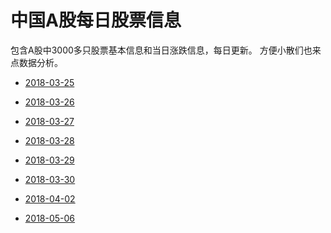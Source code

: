 # 中国A股每日股票信息

包含A股中3000多只股票基本信息和当日涨跌信息，每日更新。
方便小散们也来点数据分析。


* [2018-03-25](https://navyran.oss-cn-shanghai.aliyuncs.com/docs/stock/stock-2018-03-25.xlsx)

* [2018-03-26](https://navyran.oss-cn-shanghai.aliyuncs.com/docs/stock/stock-2018-03-26.xlsx)

* [2018-03-27](https://navyran.oss-cn-shanghai.aliyuncs.com/docs/stock/stock-2018-03-27.xlsx)

* [2018-03-28](https://navyran.oss-cn-shanghai.aliyuncs.com/docs/stock/stock-2018-03-28.xlsx)

* [2018-03-29](https://navyran.oss-cn-shanghai.aliyuncs.com/docs/stock/stock-2018-03-29.xlsx)

* [2018-03-30](https://navyran.oss-cn-shanghai.aliyuncs.com/docs/stock/stock-2018-03-30.xlsx)

* [2018-04-02](https://navyran.oss-cn-shanghai.aliyuncs.com/docs/stock/stock-2018-04-02.xlsx)

* [2018-05-06](https://navyran.oss-cn-shanghai.aliyuncs.com/docs/stock/stock-2018-05-06.xlsx)
